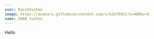 ```yaml
---
user: RainSYuzhen
image: https://avatars.githubusercontent.com/u/62470921?s=400&v=4
name: SHAN Yuzhen
---
```

Hello
